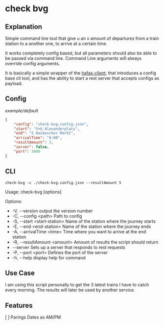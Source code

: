 # check bvg

## Explanation

Simple command line tool that give u an x amount of departures from a train station to a another one, to arrive at a certain time.

It works completely config based, but all parameters should also be able to be passed via command line. Command Line arguments will always override config arguments.

It is basically a simple wrapper of the [hafas-client](https://github.com/public-transport/hafas-client), that introduces a config base cli tool, and has the ability to start a rest server that accepts configs as payload.

## Config

_example/default_

```json
{
	"config": "check-bvg.config.json",
	"start": "S+U Alexanderplatz",
	"end": "S Hackescher Markt",
	"arrivalTime": "8:00",
	"resultAmount": 3,
	"server": false,
	"port": 3000
}
```

## CLI

`check-bvg -c ./check-bvg.config.json --resultAmount 5`

Usage: check-bvg [options]

Options:

<ul>
	<li>-V, --version output the version number</li>
	<li>-C, --config &lt;path> Path to config</li>
	<li>-S, --start &lt;start-station> Name of the station where the journey starts</li>
	<li>-E, --end &lt;end-station> Name of the station where the journey ends</li>
	<li>-A, --arrivalTime &lt;time> Time where you want to arrive at the end station</li>
	<li>-R, --resultAmount &lt;amount> Amount of results the script should return</li>
	<li>--server Sets up a server that responds to rest requests</li>
  <li>-P, --port &lt;port>            Defines the port of the server</li>
	<li>-h, --help display help for command</li>
</ul>

## Use Case

I am using this script personally to get the 3 latest trains I have to catch every morning. The results will later be used by another service.

## Features

[ ] Parings Dates as AM/PM
